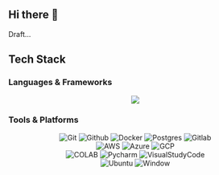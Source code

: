 ## Hi there 👋
Draft...
## Tech Stack
### Languages & Frameworks
<p align="center">
<img src="https://img.shields.io/badge/python-3670A0?style=for-the-badge&logo=python&logoColor=ffdd54">

</p>

### Tools & Platforms
<p align="center">
<img alt="Git" src="https://img.shields.io/badge/Git-f05134?style=for-the-badge&logo=git&logoColor=f05134&labelColor=282828"/>
<img alt="Github" src="https://img.shields.io/badge/GitHub-100000?style=for-the-badge&logo=github&logoColor=white" />
<img alt="Docker" src="https://img.shields.io/badge/docker-%230db7ed.svg?style=for-the-badge&logo=docker&logoColor=white">
<img alt="Postgres" src="https://img.shields.io/badge/PostgreSQL-316192?style=for-the-badge&logo=postgresql&logoColor=white" />
<img alt="Gitlab" src="https://img.shields.io/badge/gitlab-%23181717.svg?style=for-the-badge&logo=gitlab&logoColor=white"/>

<br/>
<img alt="AWS" src="https://img.shields.io/badge/Amazon_AWS-FF9900?style=for-the-badge&logo=amazonaws&logoColor=white"/>
<img alt="Azure" src="https://img.shields.io/badge/microsoft%20azure-0089D6?style=for-the-badge&logo=microsoft-azure&logoColor=white"/>
<img alt="GCP" src="https://img.shields.io/badge/Google_Cloud-4285F4?style=for-the-badge&logo=google-cloud&logoColor=white"/>
<br/>
<img alt="COLAB" src="https://img.shields.io/badge/Colab-F9AB00?style=for-the-badge&logo=googlecolab&color=525252"/>
<img alt="Pycharm" src="https://img.shields.io/badge/PyCharm-000000.svg?&style=for-the-badge&logo=PyCharm&logoColor=white"/>
<img alt="VisualStudyCode" src="https://img.shields.io/badge/Visual_Studio_Code-0078D4?style=for-the-badge&logo=visual%20studio%20code&logoColor=white"/>
<br/>
<img alt="Ubuntu" src="https://img.shields.io/badge/Ubuntu-E95420?style=for-the-badge&logo=ubuntu&logoColor=white"/>
<img alt="Window" src="https://img.shields.io/badge/Windows-0078D6?style=for-the-badge&logo=windows&logoColor=white"/>

</p>


<!--
**lebaotuann/lebaotuann** is a ✨ _special_ ✨ repository because its `README.md` (this file) appears on your GitHub profile.

Here are some ideas to get you started:

- 🔭 I’m currently working on ...
- 🌱 I’m currently learning ...
- 👯 I’m looking to collaborate on ...
- 🤔 I’m looking for help with ...
- 💬 Ask me about ...
- 📫 How to reach me: ...
- 😄 Pronouns: ...
- ⚡ Fun fact: ...
-->
